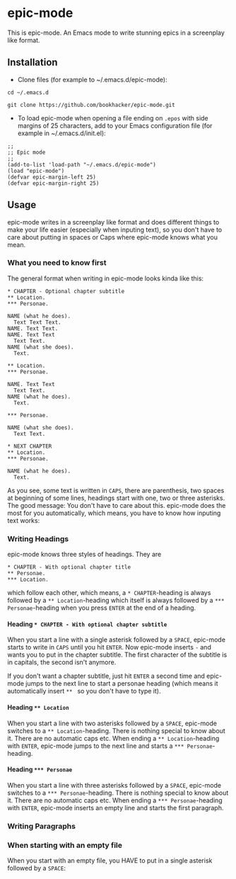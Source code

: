 # epic-mode

This is epic-mode. An Emacs mode to write stunning epics in a screenplay like format.

## Installation
* Clone files (for example to ~/.emacs.d/epic-mode):

````
cd ~/.emacs.d

git clone https://github.com/bookhacker/epic-mode.git
````

* To load epic-mode when opening a file ending on `.epos` with side margins of 25 characters, add to your Emacs configuration file (for example in ~/.emacs.d/init.el):

````
;;
;; Epic mode
;;
(add-to-list 'load-path "~/.emacs.d/epic-mode")
(load "epic-mode")
(defvar epic-margin-left 25)
(defvar epic-margin-right 25)
````

## Usage

epic-mode writes in a screenplay like format and does different things to make your life easier (especially when inputing text), so you don't have to care about putting in spaces or Caps where epic-mode knows what you mean.

### What you need to know first

The general format when writing in epic-mode looks kinda like this:

````
* CHAPTER - Optional chapter subtitle
** Location.
*** Personae.

NAME (what he does).
  Text Text Text.
NAME. Text Text.
NAME. Text Text
  Text Text.
NAME (what she does).
  Text.

** Location.
*** Personae.

NAME. Text Text
  Text Text.
NAME (what he does).
  Text.

*** Personae.

NAME (what she does).
  Text Text.

* NEXT CHAPTER
** Location.
*** Personae.

NAME (what he does).
  Text.
````

As you see, some text is written in `CAPS`, there are parenthesis, two spaces at beginning of some lines, headings start with one, two or three asterisks. The good message: You don't have to care about this. epic-mode does the most for you automatically, which means, you have to know how inputing text works:

### Writing Headings

epic-mode knows three styles of headings. They are

````
* CHAPTER - With optional chapter title
** Personae.
*** Location.
````

which follow each other, which means, a `* CHAPTER`-heading is always followed by a `** Location`-heading which itself is always followed by a `*** Personae`-heading when you press `ENTER` at the end of a heading.

#### Heading `* CHAPTER - With optional chapter subtitle`

When you start a line with a single asterisk followed by a `SPACE`, epic-mode starts to write in `CAPS` until you hit `ENTER`. Now epic-mode inserts ` - ` and wants you to put in the chapter subtitle. The first character of the subtitle is in capitals, the second isn't anymore.

If you don't want a chapter subtitle, just hit `ENTER` a second time and epic-mode jumps to the next line to start a personae heading (which means it automatically insert `** ` so you don't have to type it).

#### Heading `** Location`

When you start a line with two asterisks followed by a `SPACE`, epic-mode switches to a `** Location`-heading. There is nothing special to know about it. There are no automatic caps etc. When ending a `** Location`-heading with `ENTER`, epic-mode jumps to the next line and starts a `*** Personae`-heading.

#### Heading `*** Personae`

When you start a line with three asterisks followed by a `SPACE`, epic-mode switches to a `*** Personae`-heading. There is nothing special to know about it. There are no automatic caps etc. When ending a `*** Personae`-heading with `ENTER`, epic-mode inserts an empty line and starts the first paragraph.

### Writing Paragraphs

### When starting with an empty file

When you start with an empty file, you HAVE to put in a single asterisk followed by a `SPACE`:

````

````
